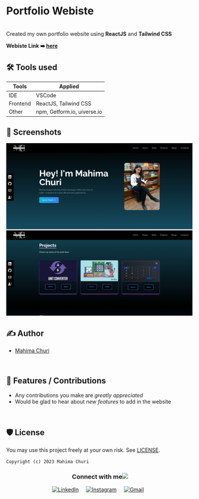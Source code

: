 # Portfolio Webiste
<br>Created my own portfolio website using <b>ReactJS</b> and <b> Tailwind CSS </b>

<b> Webiste Link ➡️ [here](unrivaled-cajeta-1ebcbd.netlify.app/)</b>


## 🛠 Tools used
| Tools             |Applied                                                              |
| ----------------- | ------------------------------------------------------------------ |
| IDE | VSCode |
| Frontend | ReactJS, Tailwind CSS|
| Other | npm, Getform.io, uiverse.io|



## 👀 Screenshots
<div>
<img src ="src/assets/Screenshot 2023-04-15 111208.png" width="500px">
<img src ="src/assets/2.png" width="500px">
</div>

## ✍ Author

- [Mahima Churi](https://github.com/Mahitej28)

<br>

## 📌 Features / Contributions
 - Any contributions you make are *greatly appreciated*
 - Would be glad to hear about *new features* to add in the website

<br>


## 🛡 License

You may use this project freely at your own risk. See [LICENSE](https://choosealicense.com/licenses/mit/).

    Copyright (c) 2023 Mahima Churi



<div align="center">
<h3> Connect with me<a href="https://gifyu.com/image/Zy2f"><img src="https://github.com/milaan9/milaan9/blob/main/Handshake.gif" width="50px"></a>
</h3> 
<p align="center">
    <a href="https://www.linkedin.com/in/mahimachuri" target="_blank"><img alt="LinkedIn" width="25px" src="https://cdn-icons-png.flaticon.com/512/3536/3536505.png"></a> &nbsp&nbsp&nbsp
    <a href="https://www.instagram.com/infoelegant10" target="_blank"><img alt="Instagram" width="25px" src="https://cdn-icons-png.flaticon.com/512/1384/1384063.png"></a> &nbsp&nbsp&nbsp
     <a href="mailto:mahimachuri.28@gmail.com" target="_blank"><img alt="Gmail" width="40px" height="30px" src="https://github.com/TheDudeThatCode/TheDudeThatCode/blob/master/Assets/Gmail.svg"></a>&nbsp&nbsp&nbsp
   </p>
